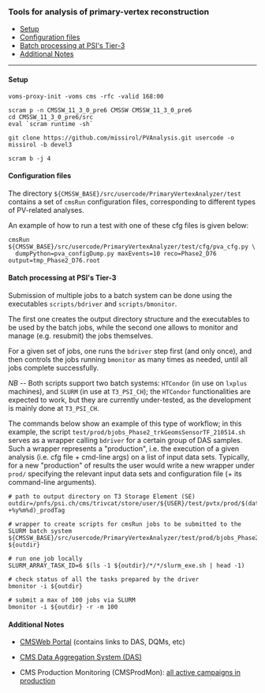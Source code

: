 ### Tools for analysis of primary-vertex reconstruction

* [Setup](#setup)
* [Configuration files](#configuration-files)
* [Batch processing at PSI's Tier-3](#batch-processing-at-psis-tier-3)
* [Additional Notes](#additional-notes)

----------

#### Setup
```shell
voms-proxy-init -voms cms -rfc -valid 168:00

scram p -n CMSSW_11_3_0_pre6 CMSSW CMSSW_11_3_0_pre6
cd CMSSW_11_3_0_pre6/src
eval `scram runtime -sh`

git clone https://github.com/missirol/PVAnalysis.git usercode -o missirol -b devel3

scram b -j 4
```

#### Configuration files

The directory `${CMSSW_BASE}/src/usercode/PrimaryVertexAnalyzer/test`
contains a set of `cmsRun` configuration files,
corresponding to different types of PV-related analyses.

An example of how to run a test with one of these cfg files is given below:
```shell
cmsRun ${CMSSW_BASE}/src/usercode/PrimaryVertexAnalyzer/test/cfg/pva_cfg.py \
  dumpPython=pva_configDump.py maxEvents=10 reco=Phase2_D76 output=tmp_Phase2_D76.root
```

#### Batch processing at PSI's Tier-3

Submission of multiple jobs to a batch system can be done using
the executables `scripts/bdriver` and `scripts/bmonitor`.

The first one creates the output directory structure
and the executables to be used by the batch jobs,
while the second one allows to monitor and
manage (e.g. resubmit) the jobs themselves.

For a given set of jobs, one runs the `bdriver` step first (and only once),
and then controls the jobs running `bmonitor` as many times as needed,
until all jobs complete successfully.

*NB* --
Both scripts support two batch systems:
`HTCondor` (in use on `lxplus` machines), and `SLURM` (in use at `T3_PSI_CH`);
the `HTCondor` functionalities are expected to work,
but they are currently under-tested,
as the development is mainly done at `T3_PSI_CH`.

The commands below show an example of this type of workflow;
in this example, the script `test/prod/bjobs_Phase2_trkGeomsSensorTF_210514.sh`
serves as a wrapper calling `bdriver` for a certain group of DAS samples.
Such a wrapper represents a "production",
i.e. the execution of a given analysis (i.e. cfg file + cmd-line args)
on a list of input data sets.
Typically, for a new "production" of results the user would write
a new wrapper under `prod/` specifying the relevant input data sets
and configuration file (+ its command-line arguments).
```shell
# path to output directory on T3 Storage Element (SE)
outdir=/pnfs/psi.ch/cms/trivcat/store/user/${USER}/test/pvtx/prod/$(date +%y%m%d)_prodTag

# wrapper to create scripts for cmsRun jobs to be submitted to the SLURM batch system
${CMSSW_BASE}/src/usercode/PrimaryVertexAnalyzer/test/prod/bjobs_Phase2_trkGeomsSensorTF_210514.sh ${outdir}

# run one job locally
SLURM_ARRAY_TASK_ID=6 $(ls -1 ${outdir}/*/*/slurm_exe.sh | head -1)

# check status of all the tasks prepared by the driver
bmonitor -i ${outdir}

# submit a max of 100 jobs via SLURM
bmonitor -i ${outdir} -r -m 100
```

#### Additional Notes

 * [CMSWeb Portal](https://cmsweb.cern.ch) (contains links to DAS, DQMs, etc)

 * [CMS Data Aggregation System (DAS)](https://cmsweb.cern.ch/das)

 * CMS Production Monitoring (CMSProdMon): [all active campaigns in production](https://dmytro.web.cern.ch/dmytro/cmsprodmon/status.php)
